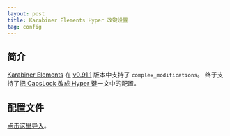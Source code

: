 ```yaml
---
layout: post
title: Karabiner Elements Hyper 改键设置
tag: config
---
```


## 简介

[Karabiner Elements](https://github.com/tekezo/Karabiner-Elements) 在 [v0.91.1](https://github.com/tekezo/Karabiner-Elements/blob/master/NEWS.md#version-0911) 版本中支持了 `complex_modifications`。
终于支持了[把 CapsLock 改成 Hyper 键](/2014/12/12/map-capslock-to-hyperkey.html)一文中的配置。

## 配置文件

[点击这里导入](karabiner://karabiner/assets/complex_modifications/import?url=https%3A%2F%2Fvivaxyblog.github.io%2Fimage%2F2017-09-05-karabiner-elements-hyper-rule%2Fcaps-lock-to-hyper.json)。
